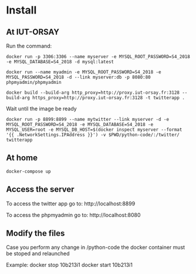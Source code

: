 # Install

## At IUT-ORSAY

Run the command:


```docker
docker run -p 3306:3306 --name myserver -e MYSQL_ROOT_PASSWORD=S4_2018 -e MYSQL_DATABASE=S4_2018 -d mysql:latest
```

```docker
docker run --name myadmin -e MYSQL_ROOT_PASSWORD=S4_2018 -e MYSQL_PASSWORD=S4_2018 -d --link myserver:db -p 8080:80 phpmyadmin/phpmyadmin
```

```docker
docker build --build-arg http_proxy=http://proxy.iut-orsay.fr:3128 --build-arg https_proxy=http://proxy.iut-orsay.fr:3128 -t twitterapp .
```
Wait until the image be ready

```docker
docker run -p 8899:8899 --name mytwitter --link myserver -d -e MYSQL_ROOT_PASSWORD=S4_2018 -e MYSQL_DATABASE=S4_2018 -e MYSQL_USER=root -e MYSQL_DB_HOST=$(docker inspect myserver --format '{{ .NetworkSettings.IPAddress }}') -v $PWD/python-code/:/twitter/  twitterapp
```


## At home

```docker
docker-compose up
```

## Access the server

To access the twitter app go to: http://localhost:8899

To access the phpmyadmin go to: http://localhost:8080


## Modify the files

Case you perform any change in /python-code the docker container must be stoped and relaunched

Example: docker stop 10b213i1
docker start 10b213i1

